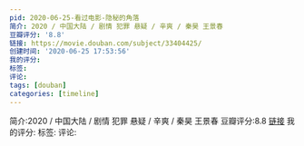 ```yaml
---
pid: 2020-06-25-看过电影-隐秘的角落
简介: 2020 / 中国大陆 / 剧情 犯罪 悬疑 / 辛爽 / 秦昊 王景春
豆瓣评分: '8.8'
链接: https://movie.douban.com/subject/33404425/
创建时间: '2020-06-25 17:53:56'
我的评分:
标签:
评论:
tags: [douban]
categories: [timeline]
---
```

简介:2020 / 中国大陆 / 剧情 犯罪 悬疑 / 辛爽 / 秦昊 王景春
豆瓣评分:8.8
[链接](https://movie.douban.com/subject/33404425/)
我的评分:
标签:
评论:
